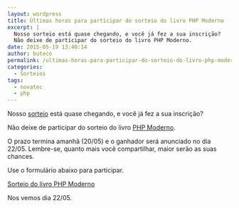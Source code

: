 ```yaml
---
layout: wordpress
title: Últimas horas para participar do sorteio do livro PHP Moderno
excerpt: |
  Nosso sorteio está quase chegando, e você já fez a sua inscrição?
  Não deixe de participar do sorteio do livro PHP Moderno.
date: 2015-05-19 13:40:14
author: buteco
permalink: /ultimas-horas-para-participar-do-sorteio-do-livro-php-moderno/
categories:
  - Sorteios
tags:
  - novatec
  - php
---
```


Nosso <a href="/2015/05/07/sorteio-do-livro-php-moderno/">sorteio</a> está quase chegando, e você já fez a sua inscrição?

Não deixe de participar do sorteio do livro <a href="http://www.novatec.com.br/livros/phpmoderno/" target="_blank">PHP Moderno</a>.

O prazo termina amanhã (20/05) e o ganhador será anunciado no dia 22/05. Lembre-se, quanto mais você compartilhar, maior serão as suas chances.

Use o formulário abaixo para participar.


<a class="e-widget" href="https://gleam.io/i34co/sorteio-do-livro-php-moderno" rel="nofollow">Sorteio do livro PHP Moderno</a>
<script src="https://js.gleam.io/e.js" async="true" type="text/javascript"></script>


Nos vemos dia 22/05.